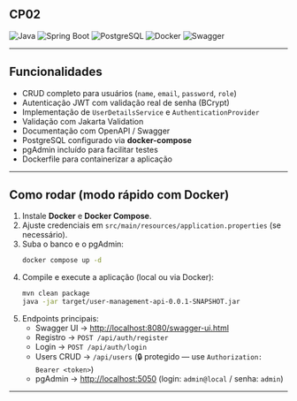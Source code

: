 ## CP02

![Java](https://img.shields.io/badge/Java-21-orange?style=for-the-badge&logo=openjdk)
![Spring Boot](https://img.shields.io/badge/Spring%20Boot-3.3-brightgreen?style=for-the-badge&logo=springboot)
![PostgreSQL](https://img.shields.io/badge/PostgreSQL-15-blue?style=for-the-badge&logo=postgresql)
![Docker](https://img.shields.io/badge/Docker-Compose-2496ED?style=for-the-badge&logo=docker)
![Swagger](https://img.shields.io/badge/Swagger-API%20Docs-green?style=for-the-badge&logo=swagger)

---

##  Funcionalidades

-  CRUD completo para usuários (`name`, `email`, `password`, `role`)  
-  Autenticação JWT com validação real de senha (BCrypt)  
-  Implementação de `UserDetailsService` e `AuthenticationProvider`  
-  Validação com Jakarta Validation  
-  Documentação com OpenAPI / Swagger  
-  PostgreSQL configurado via **docker-compose**  
-  pgAdmin incluído para facilitar testes  
-  Dockerfile para containerizar a aplicação  

---

## Como rodar (modo rápido com Docker)

1. Instale **Docker** e **Docker Compose**.  
2. Ajuste credenciais em `src/main/resources/application.properties` (se necessário).  
3. Suba o banco e o pgAdmin:  
   ```bash
   docker compose up -d
   ```
4. Compile e execute a aplicação (local ou via Docker):  
   ```bash
   mvn clean package
   java -jar target/user-management-api-0.0.1-SNAPSHOT.jar
   ```
5. Endpoints principais:
   - Swagger UI → [http://localhost:8080/swagger-ui.html](http://localhost:8080/swagger-ui.html)  
   - Registro → `POST /api/auth/register`  
   - Login → `POST /api/auth/login`  
   - Users CRUD → `/api/users` (🔒 protegido — use `Authorization: Bearer <token>`)  
   - pgAdmin → [http://localhost:5050](http://localhost:5050) (login: `admin@local` / senha: `admin`)  

---